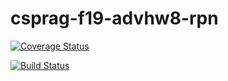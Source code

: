 # csprag-f19-advhw8-rpn


[![Coverage Status](https://coveralls.io/repos/github/vivekh99/csprag-f19-advhw8-rpn/badge.svg)](https://coveralls.io/github/vivekh99/csprag-f19-advhw8-rpn)

[![Build Status](https://travis-ci.org/vivekh99/csprag-f19-advhw8-rpn.svg?branch=master)](https://travis-ci.org/vivekh99/csprag-f19-advhw8-rpn)
